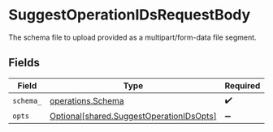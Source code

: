 # SuggestOperationIDsRequestBody

The schema file to upload provided as a multipart/form-data file segment.


## Fields

| Field                                                                                      | Type                                                                                       | Required                                                                                   | Description                                                                                |
| ------------------------------------------------------------------------------------------ | ------------------------------------------------------------------------------------------ | ------------------------------------------------------------------------------------------ | ------------------------------------------------------------------------------------------ |
| `schema_`                                                                                  | [operations.Schema](../../models/operations/schema.md)                                     | :heavy_check_mark:                                                                         | N/A                                                                                        |
| `opts`                                                                                     | [Optional[shared.SuggestOperationIDsOpts]](../../models/shared/suggestoperationidsopts.md) | :heavy_minus_sign:                                                                         | N/A                                                                                        |